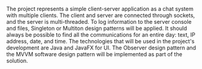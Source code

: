 The project represents a simple client-server application as a chat system with multiple clients. The client and server are connected through sockets, and the server is multi-threaded. To log information to the server console and files, Singleton or Multiton design patterns will be applied. It should always be possible to find all the communications for an entire day: text, IP address, date, and time. The technologies that will be used in the project's development are Java and JavaFX for UI. The Observer design pattern and the MVVM software design pattern will be implemented as part of the solution.
